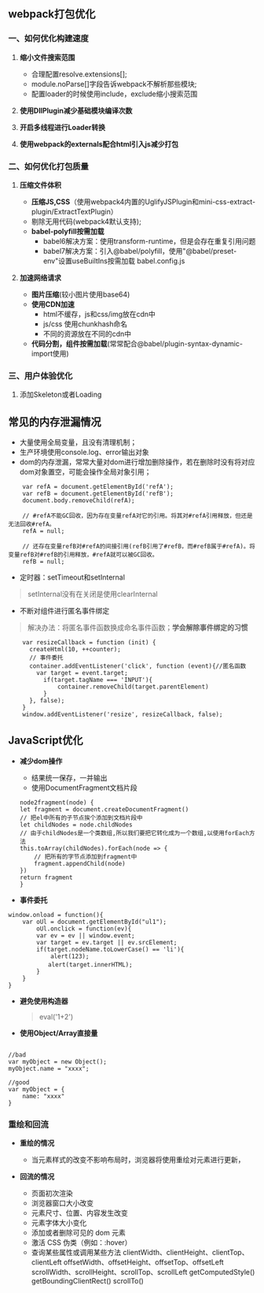 ## webpack打包优化

### 一、如何优化构建速度

1. **缩小文件搜索范围**
    - 合理配置resolve.extensions[];
    - module.noParse[]字段告诉webpack不解析那些模块;
    - 配置loader的时候使用include，exclude缩小搜索范围

2. **使用DllPlugin减少基础模块编译次数**
3. **开启多线程进行Loader转换**
4. **使用webpack的externals配合html引入js减少打包**




### 二、如何优化打包质量

1. **压缩文件体积**
    - **压缩JS,CSS**（使用webpack4内置的UglifyJSPlugin和mini-css-extract-plugin/ExtractTextPlugin）
    - 剔除无用代码(webpack4默认支持);
    - **babel-polyfill按需加载**
        - babel6解决方案：使用transform-runtime，但是会存在重复引用问题
        - babel7解决方案：引入@babel/polyfill，使用"@babel/preset-env"设置useBuiltIns按需加载 babel.config.js


2. **加速网络请求**
    - **图片压缩**(较小图片使用base64)
    - **使用CDN加速**
        - html不缓存，js和css/img放在cdn中
        - js/css 使用chunkhash命名
        - 不同的资源放在不同的cdn中
    - **代码分割，组件按需加载**(常常配合@babel/plugin-syntax-dynamic-import使用)

### 三、用户体验优化
1. 添加Skeleton或者Loading



## 常见的内存泄漏情况

- 大量使用全局变量，且没有清理机制；
- 生产环境使用console.log、error输出对象
- dom的内存泄漏，常常大量对dom进行增加删除操作，若在删除时没有将对应dom对象置空，可能会操作全局对象引用；
```
    var refA = document.getElementById('refA');
    var refB = document.getElementById('refB');
    document.body.removeChild(refA);

    // #refA不能GC回收，因为存在变量refA对它的引用。将其对#refA引用释放，但还是无法回收#refA。
    refA = null;

    // 还存在变量refB对#refA的间接引用(refB引用了#refB，而#refB属于#refA)。将变量refB对#refB的引用释放，#refA就可以被GC回收。
    refB = null;
```
- 定时器：setTimeout和setInternal
> setInternal没有在关闭是使用clearInternal

- 不断对组件进行匿名事件绑定
> 解决办法：将匿名事件函数换成命名事件函数；**学会解除事件绑定的习惯**
```
    var resizeCallback = function (init) {
      createHtml(10, ++counter);
      // 事件委托
      container.addEventListener('click', function (event){//匿名函数
        var target = event.target;
          if(target.tagName === 'INPUT'){
              container.removeChild(target.parentElement)
          }
      }, false);
    }
    window.addEventListener('resize', resizeCallback, false);
```

## JavaScript优化
- **减少dom操作**
    - 结果统一保存，一并输出
    - 使用DocumentFragment文档片段
    ```
    node2fragment(node) {
    let fragment = document.createDocumentFragment()
    // 把el中所有的子节点挨个添加到文档片段中
    let childNodes = node.childNodes
    // 由于childNodes是一个类数组,所以我们要把它转化成为一个数组,以使用forEach方法
    this.toArray(childNodes).forEach(node => {
        // 把所有的字节点添加到fragment中
        fragment.appendChild(node)
    })
    return fragment
    }
    ```

- **事件委托**
```
window.onload = function(){
	var oUl = document.getElementById("ul1");
		oUl.onclick = function(ev){
		var ev = ev || window.event;
		var target = ev.target || ev.srcElement;
		if(target.nodeName.toLowerCase() == 'li'){
		    alert(123);
		　　alert(target.innerHTML);
	    }
	}
}
```
- **避免使用构造器**
    > eval('1+2')

- **使用Object/Array直接量**

```

//bad
var myObject = new Object();
myObject.name = "xxxx";

//good
var myObject = {
    name: "xxxx"
}
```

### 重绘和回流
- **重绘的情况**
    - 当元素样式的改变不影响布局时，浏览器将使用重绘对元素进行更新，

- **回流的情况**
    - 页面初次渲染
    - 浏览器窗口大小改变
    - 元素尺寸、位置、内容发生改变
    - 元素字体大小变化
    - 添加或者删除可见的 dom 元素
    - 激活 CSS 伪类（例如：:hover）
    - 查询某些属性或调用某些方法
    clientWidth、clientHeight、clientTop、clientLeft
    offsetWidth、offsetHeight、offsetTop、offsetLeft
    scrollWidth、scrollHeight、scrollTop、scrollLeft
    getComputedStyle()
    getBoundingClientRect()
    scrollTo()
